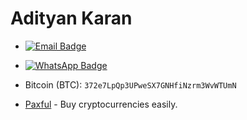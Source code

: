 <h1 align ="centre">Adityan Karan</h1>


- [![Email Badge](https://img.shields.io/badge/Email%20Us-brown?style=for-the-badge&logo=gmail&logoColor=green)](https:gmail.com/ctronics.aid@gmail.com)
- [![WhatsApp Badge](https://img.shields.io/badge/Contact%20Us-25D366?style=for-the-badge&logo=whatsapp&logoColor=white)](https://wa.me/254104166980)



- Bitcoin (BTC): `372e7LpQp3UPweSX7GNHfiNzrm3WvWTUmN`
- [Paxful](https://paxful.com/register?r=KmdA11VGrdV) - Buy cryptocurrencies easily.

<!---savvydarknight/savvydarknight is a ✨ special ✨ repository because its `README.md` (this file) appears on your GitHub profile.You can click the Preview link to take a look at your changes.--->
